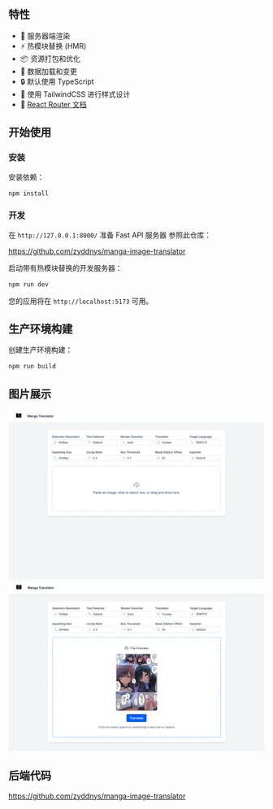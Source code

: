 ## 特性

- 🚀 服务器端渲染
- ⚡️ 热模块替换 (HMR)
- 📦 资源打包和优化
- 🔄 数据加载和变更
- 🔒 默认使用 TypeScript
- 🎉 使用 TailwindCSS 进行样式设计
- 📖 [React Router 文档](https://reactrouter.com/)

## 开始使用

### 安装

安装依赖：

```bash
npm install
```

### 开发

在 `http://127.0.0.1:8000/` 准备 Fast API 服务器
参照此仓库：

https://github.com/zyddnys/manga-image-translator

启动带有热模块替换的开发服务器：

```bash
npm run dev
```

您的应用将在 `http://localhost:5173` 可用。

## 生产环境构建

创建生产环境构建：

```bash
npm run build
```

## 图片展示

<img src="docs/img/no_image.png" width=600 />

<img src="docs/img/present_image.png" width=600 />

## 后端代码

https://github.com/zyddnys/manga-image-translator

